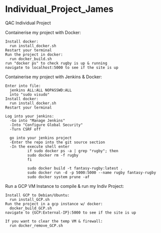 # Individual_Project_James
QAC Individual Project

Containerise my project with Docker:   

    Install docker:
      run install_docker.sh
    Restart your terminal
    Run the project in docker:
      run docker_build.sh
    run "docker ps" to check rugby is up & running
    navigate to localhost:5000 to see if the site is up

Containerise my project with Jenkins & Docker:
     
    Enter into file:
      jenkins ALL:ALL NOPASSWD:ALL
      into "sudo visudo"
    Install docker:
      run install_docker.sh
    Restart your terminal

    Log into your jenkins:
      -Go into "Manage Jenkins"
      -Into "Configure Global Security"
      -Turn CSRF off

      go into your jenkins project
      -Enter the repo into the git source section
      -In the execute shell enter
              if sudo docker ps -a | grep "rugby"; then
              sudo docker rm -f rugby
              fi

              sudo docker build -t fantasy-rugby:latest .
              sudo docker run -d -p 5000:5000 --name rugby fantasy-rugby
              sudo docker system prune -af

Run a GCP VM Instance to compile & run my Indiv Project:
   
    Install GCP to Debian/Ubuntu:
      run install_GCP.sh
    Run the project in a gcp instance w/ docker:
      docker_build_GCP.sh
    navigate to {GCP:External-IP}:5000 to see if the site is up
    
    If you want to clear the temp VM & firewall:
      run docker_remove_GCP.sh

